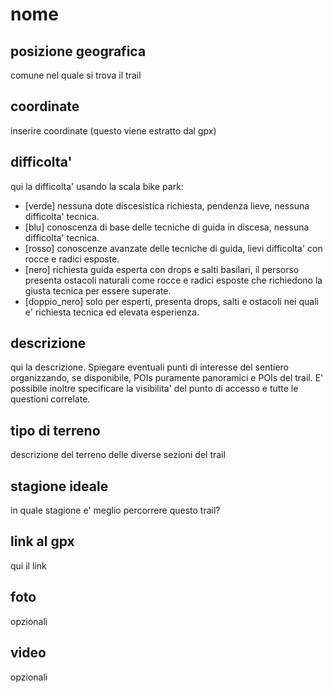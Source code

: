 # nome

## posizione geografica
comune nel quale si trova il trail

## coordinate
inserire coordinate (questo viene estratto dal gpx)

## difficolta'
qui la difficolta' usando la scala bike park:
* [verde] nessuna dote discesistica richiesta, pendenza lieve, nessuna difficolta' tecnica.
* [blu] conoscenza di base delle tecniche di guida in discesa, nessuna difficolta' tecnica.
* [rosso] conoscenze avanzate delle tecniche di guida, lievi difficolta' con rocce e radici esposte.
* [nero] richiesta guida esperta con drops e salti basilari, il persorso presenta ostacoli naturali come rocce e radici esposte che richiedono la giusta tecnica per essere superate.
* [doppio_nero] solo per esperti, presenta drops, salti e ostacoli nei quali e' richiesta tecnica ed elevata esperienza.

## descrizione
qui la descrizione. Spiegare eventuali punti di interesse del sentiero organizzando, se disponibile, POIs puramente panoramici e POIs del trail.
E' possibile inoltre specificare la visibilita' del punto di accesso e tutte le questioni correlate.

## tipo di terreno
descrizione del terreno delle diverse sezioni del trail

## stagione ideale
in quale stagione e' meglio percorrere questo trail?

## link al gpx
qui il link

## foto
opzionali

## video
opzionali